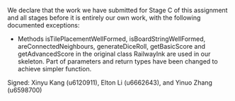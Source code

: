 We declare that the work we have submitted for Stage C of this assignment and all stages before it is entirely our own work, with the following documented exceptions:

* Methods isTilePlacementWellFormed, isBoardStringWellFormed, areConnectedNeighbours,
  generateDiceRoll, getBasicScore and getAdvancedScore in the original class RailwayInk are 
  used in our skeleton. Part of parameters and return types have been changed to achieve simpler function.

Signed:  Xinyu Kang (u6120911), Elton Li (u6662643), and Yinuo Zhang (u6598700)
